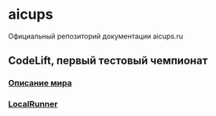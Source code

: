 # aicups
Официальный репозиторий документации aicups.ru

## CodeLift, первый тестовый чемпионат

### [Описание мира](/world.md)

### [LocalRunner](/localrunner/README.md)
